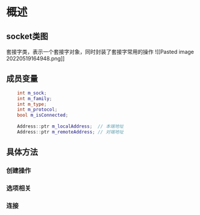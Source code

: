 # 概述
## socket类图
套接字类，表示一个套接字对象，同时封装了套接字常用的操作
![[Pasted image 20220519164948.png]]

##  成员变量
```c++
	int m_sock;
    int m_family;
    int m_type;
    int m_protocol;
    bool m_isConnected;
 
    Address::ptr m_localAddress;  // 本端地址
    Address::ptr m_remoteAddress; // 对端地址
```

## 具体方法
### 创建操作
### 选项相关
### 连接
